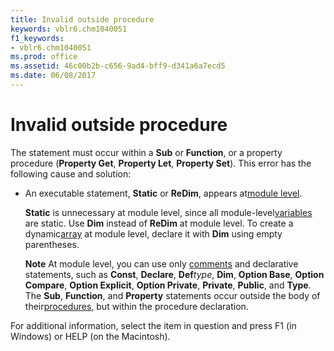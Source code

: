 ```yaml
---
title: Invalid outside procedure
keywords: vblr6.chm1040051
f1_keywords:
- vblr6.chm1040051
ms.prod: office
ms.assetid: 46c00b2b-c656-9ad4-bff9-d341a6a7ecd5
ms.date: 06/08/2017
---
```



# Invalid outside procedure

The statement must occur within a  **Sub** or **Function**, or a property procedure (**Property Get**, **Property Let**, **Property Set**). This error has the following cause and solution:



- An executable statement,  **Static** or **ReDim**, appears at[module level](../../Glossary/vbe-glossary.md).
    
     **Static** is unnecessary at module level, since all module-level[variables](../../Glossary/vbe-glossary.md) are static. Use **Dim** instead of **ReDim** at module level. To create a dynamic[array](../../Glossary/vbe-glossary.md) at module level, declare it with **Dim** using empty parentheses.
    
     **Note**  At module level, you can use only [comments](../../Glossary/vbe-glossary.md) and declarative statements, such as **Const**, **Declare**, **Def**_type_, **Dim**, **Option Base**, **Option Compare**, **Option Explicit**, **Option Private**, **Private**, **Public**, and **Type**. The **Sub**, **Function**, and **Property** statements occur outside the body of their[procedures](../../Glossary/vbe-glossary.md), but within the procedure declaration.

For additional information, select the item in question and press F1 (in Windows) or HELP (on the Macintosh).

